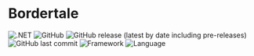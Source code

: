 # Bordertale
![.NET](https://github.com/tejmen/bordertale/workflows/.NET/badge.svg) ![GitHub](https://img.shields.io/github/license/tejmen/bordertale) ![GitHub release (latest by date including pre-releases)](https://img.shields.io/github/v/release/tejmen/bordertale?include_prereleases) ![GitHub last commit](https://img.shields.io/github/last-commit/tejmen/bordertale) ![Framework](https://img.shields.io/badge/Framework-.NET%205.0-informational) ![Language](https://img.shields.io/badge/Language-C%23-informational)
